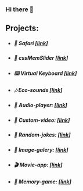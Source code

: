 ### Hi there 👋

## Projects:
- ##### :giraffe: Safari [[link](https://ywvv.github.io/Safari/)]
- ##### :hatched_chick: cssMemSlider [[link](https://ywvv.github.io/cssMemSlider/cssMemSlider/)]
- ##### :keyboard: Virtual Keyboard [[link](https://ywvv.github.io/virtual-keyboard/)]
- ##### :notes: Eco-sounds [[link](https://ywvv.github.io/JS30/eco-sounds/)]
- ##### :musical_note: Audio-player: [[link](https://ywvv.github.io/JS30/audio-player/)]
- ##### :vhs: Custom-video: [[link](https://ywvv.github.io/JS30/custom-video/)]
- ##### :ledger: Random-jokes: [[link](https://ywvv.github.io/JS30/random-jokes/)]
- ##### :sunrise: Image-galery: [[link](https://ywvv.github.io/JS30/image-galery/)]
- ##### :clapper: Movie-app: [[link](https://ywvv.github.io/JS30/movie-app/)]
- ##### :paw_prints: Memory-game: [[link](https://ywvv.github.io/JS30/memory-game/)]
